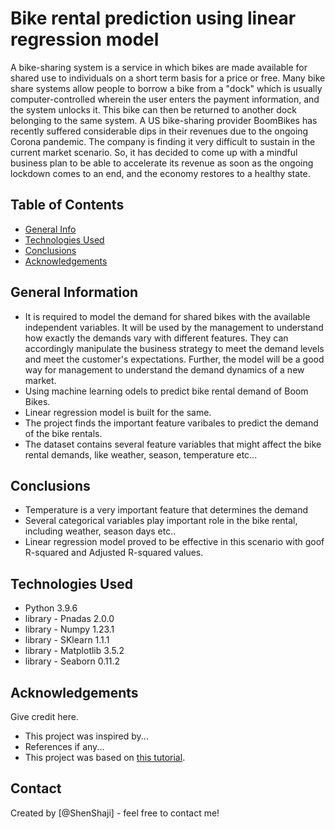 # Bike rental prediction using linear regression model
A bike-sharing system is a service in which bikes are made available for shared use to individuals on a short term basis for a price or free. Many bike share systems allow people to borrow a bike from a "dock" which is usually computer-controlled wherein the user enters the payment information, and the system unlocks it. This bike can then be returned to another dock belonging to the same system.
A US bike-sharing provider BoomBikes has recently suffered considerable dips in their revenues due to the ongoing Corona pandemic. The company is finding it very difficult to sustain in the current market scenario. So, it has decided to come up with a mindful business plan to be able to accelerate its revenue as soon as the ongoing lockdown comes to an end, and the economy restores to a healthy state. 


## Table of Contents
* [General Info](#general-information)
* [Technologies Used](#technologies-used)
* [Conclusions](#conclusions)
* [Acknowledgements](#acknowledgements)

<!-- You can include any other section that is pertinent to your problem -->

## General Information
- It is required to model the demand for shared bikes with the available independent variables. It will be used by the management to understand how exactly the demands vary with different features. They can accordingly manipulate the business strategy to meet the demand levels and meet the customer's expectations. Further, the model will be a good way for management to understand the demand dynamics of a new market. 
- Using machine learning odels to predict bike rental demand of Boom Bikes.
- Linear regression model is built for the same.
- The project finds the important feature varibales to predict the demand of the bike rentals.
- The dataset contains several feature variables that might affect the bike rental demands, like weather, season, temperature etc...


<!-- You don't have to answer all the questions - just the ones relevant to your project. -->

## Conclusions
- Temperature is a very important feature that determines the demand
- Several categorical variables play important role in the bike rental, including weather, season days etc..
- Linear regression model proved to be effective in this scenario with goof R-squared and Adjusted R-squared values.

<!-- You don't have to answer all the questions - just the ones relevant to your project. -->


## Technologies Used
- Python 3.9.6
- library - Pnadas 2.0.0
- library - Numpy 1.23.1
- library - SKlearn 1.1.1
- library - Matplotlib 3.5.2
- library - Seaborn 0.11.2

<!-- As the libraries versions keep on changing, it is recommended to mention the version of library used in this project -->

## Acknowledgements
Give credit here.
- This project was inspired by...
- References if any...
- This project was based on [this tutorial](https://www.example.com).


## Contact
Created by [@ShenShaji] - feel free to contact me!


<!-- Optional -->
<!-- ## License -->
<!-- This project is open source and available under the [... License](). -->

<!-- You don't have to include all sections - just the one's relevant to your project -->